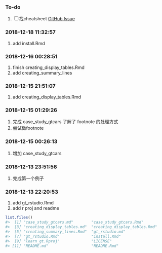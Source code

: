 
<!-- README.md is generated from README.Rmd. Please edit that file -->

### To-do

1.  <input type="checkbox" id="checkbox1" class="styled">找cheatsheet
    [GitHub Issue](https://github.com/rstudio/gt/issues/105)

### 2018-12-18 11:32:57

1.  add install.Rmd

### 2018-12-16 00:28:51

1.  finish creating\_display\_tables.Rmd
2.  add creating\_summary\_lines

### 2018-12-15 21:51:07

1.  add creating\_display\_tables.Rmd

### 2018-12-15 01:29:26

1.  完成 case\_study\_gtcars 了解了 footnote 的处理方式
2.  尝试做footnote

### 2018-12-15 00:26:13

1.  增加 case\_study\_gtcars

### 2018-12-13 23:51:56

1.  完成第一个例子

### 2018-12-13 22:20:53

1.  add gt\_rstudio.Rmd
2.  add r proj and readme

<!-- end list -->

``` r
list.files()
#>  [1] "case_study_gtcars.md"        "case_study_gtcars.Rmd"      
#>  [3] "creating_display_tables.md"  "creating_display_tables.Rmd"
#>  [5] "creating_summary_lines.Rmd"  "gt_rstudio.md"              
#>  [7] "gt_rstudio.Rmd"              "install.Rmd"                
#>  [9] "learn_gt.Rproj"              "LICENSE"                    
#> [11] "README.md"                   "README.Rmd"
```
